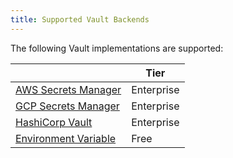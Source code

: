 ```yaml
---
title: Supported Vault Backends
---
```


The following Vault implementations are supported:

|                                                                                                                        | Tier       |
|------------------------------------------------------------------------------------------------------------------------|------------|
| [AWS Secrets Manager](/gateway/{{page.kong_version}}/plan-and-deploy/security/secrets-management/backends/aws-sm)      | Enterprise |
| [GCP Secrets Manager](/gateway/{{page.kong_version}}/plan-and-deploy/security/secrets-management/backends/gcp-sm)      | Enterprise |
| [HashiCorp Vault](/gateway/{{page.kong_version}}/plan-and-deploy/security/secrets-management/backends/hashicorp-vault) | Enterprise |
| [Environment Variable](/gateway/{{page.kong_version}}/plan-and-deploy/security/secrets-management/backends/env)        | Free       |
